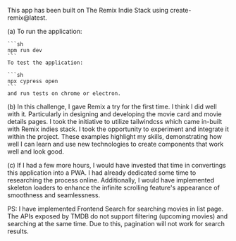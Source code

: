 This app has been built on The Remix Indie Stack using create-remix@latest.

(a) To run the application:

    ```sh
    npm run dev
    ```
    To test the application: 

    ```sh
    npx cypress open
    ```
    and run tests on chrome or electron.

(b) In this challenge, I gave Remix a try for the first time. I think I did well with it. Particularly in designing and developing the movie card and movie details pages.  I took the initiative to utilize tailwindcss which came in-built with Remix indies stack.  I took the opportunity to experiment and integrate it within the project. These examples highlight my skills, demonstrating how well I can learn and use new technologies to create components that work well and look good.

(c) If  I had a few more hours, I would have invested that time in convertings this application into a PWA. I had already dedicated some time to researching the process online. Additionally, I would have implemented skeleton loaders to enhance the infinite scrolling feature's appearance of smoothness and seamlessness. 


PS: I have implemented Frontend Search for searching movies in list page. The APIs exposed by TMDB do not support filtering (upcoming movies) and searching at the same time. Due to this, pagination will not work for search results.